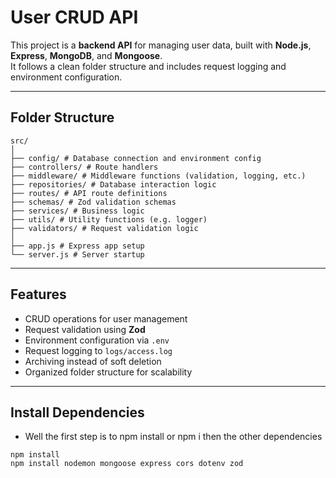 # User CRUD API

This project is a **backend API** for managing user data, built with **Node.js**, **Express**, **MongoDB**, and **Mongoose**.  
It follows a clean folder structure and includes request logging and environment configuration.

---

## Folder Structure

```
src/
│
├── config/ # Database connection and environment config
├── controllers/ # Route handlers
├── middleware/ # Middleware functions (validation, logging, etc.)
├── repositories/ # Database interaction logic
├── routes/ # API route definitions
├── schemas/ # Zod validation schemas
├── services/ # Business logic
├── utils/ # Utility functions (e.g. logger)
├── validators/ # Request validation logic
│
├── app.js # Express app setup
└── server.js # Server startup
```
---

## Features

- CRUD operations for user management
- Request validation using **Zod**
- Environment configuration via `.env`
- Request logging to `logs/access.log`
- Archiving instead of soft deletion
- Organized folder structure for scalability

---

## Install Dependencies
- Well the first step is to npm install or npm i then the other dependencies
```
npm install
npm install nodemon mongoose express cors dotenv zod
```
